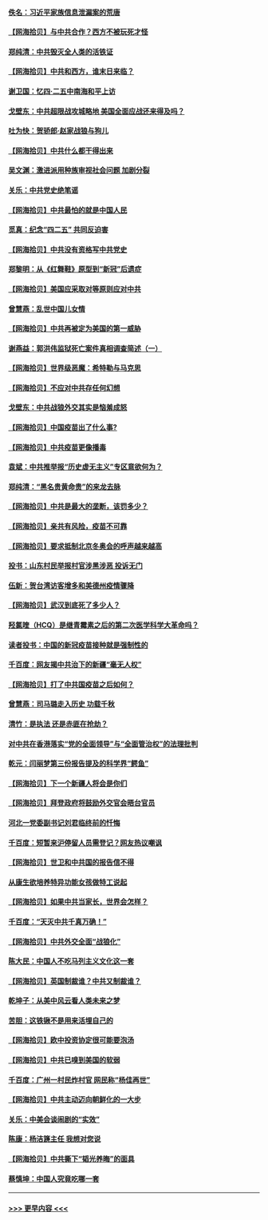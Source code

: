 #### [佚名：习近平家族信息泄漏案的荒唐](../pages/nsc993/n12904705.md?t=04260952) 
#### [【网海拾贝】与中共合作？西方不被玩死才怪](../pages/nsc993/n12903873.md?t=04260952) 
#### [郑纯清：中共毁灭全人类的活铁证](../pages/nsc993/n12903785.md?t=04260952) 
#### [【网海拾贝】中共和西方，谁末日来临？](../pages/nsc993/n12903482.md?t=04260952) 
#### [谢卫国：忆四‧二五中南海和平上访](../pages/nsc993/n12902192.md?t=04260952) 
#### [戈壁东：中共超限战攻城略地 美国全面应战还来得及吗？](../pages/nsc993/n12902297.md?t=04260952) 
#### [吐为快：贺骄郎‧赵家战狼与狗儿](../pages/nsc993/n12902280.md?t=04260952) 
#### [【网海拾贝】中共什么都干得出来](../pages/nsc993/n12897500.md?t=04260952) 
#### [吴文渊：激进派用种族审视社会问题 加剧分裂](../pages/nsc993/n12893881.md?t=04260952) 
#### [关乐：中共党史绝笔谣](../pages/nsc993/n12897270.md?t=04260952) 
#### [【网海拾贝】中共最怕的就是中国人民](../pages/nsc993/n12894705.md?t=04260952) 
#### [觅真：纪念“四二五” 共同反迫害](../pages/nsc993/n12894553.md?t=04260952) 
#### [【网海拾贝】中共没有资格写中共党史](../pages/nsc993/n12892231.md?t=04260952) 
#### [郑黎明：从《红舞鞋》原型到“新冠”后遗症](../pages/nsc993/n12890469.md?t=04260952) 
#### [【网海拾贝】美国应采取对等原则应对中共](../pages/nsc993/n12889176.md?t=04260952) 
#### [曾慧燕：乱世中国儿女情](../pages/nsc993/n12887931.md?t=04260952) 
#### [【网海拾贝】中共再被定为美国的第一威胁](../pages/nsc993/n12887580.md?t=04260952) 
#### [谢燕益：郭洪伟监狱死亡案件真相调查简述（一）](../pages/nsc993/n12885648.md?t=04260952) 
#### [【网海拾贝】世界级恶魔：希特勒与马克思](../pages/nsc993/n12884062.md?t=04260952) 
#### [【网海拾贝】不应对中共存任何幻想](../pages/nsc993/n12881460.md?t=04260952) 
#### [戈壁东：中共战狼外交其实是恼羞成怒](../pages/nsc993/n12880392.md?t=04260952) 
#### [【网海拾贝】中国疫苗出了什么事?](../pages/nsc993/n12879124.md?t=04260952) 
#### [【网海拾贝】中共疫苗更像播毒](../pages/nsc993/n12876631.md?t=04260952) 
#### [袁斌：中共推举报“历史虚无主义”专区意欲何为？](../pages/nsc993/n12876530.md?t=04260952) 
#### [郑纯清：“黑名贵黄命贵”的来龙去脉](../pages/nsc993/n12875589.md?t=04260952) 
#### [【网海拾贝】中共是最大的垄断，该罚多少？](../pages/nsc993/n12874006.md?t=04260952) 
#### [【网海拾贝】亲共有风险，疫苗不可靠](../pages/nsc993/n12872224.md?t=04260952) 
#### [【网海拾贝】要求抵制北京冬奥会的呼声越来越高](../pages/nsc993/n12868962.md?t=04260952) 
#### [投书：山东村民举报村官涉黑涉恶 投诉无门](../pages/nsc993/n12869726.md?t=04260952) 
#### [伍新：贺台湾访客增多和美德州疫情骤降](../pages/nsc993/n12865651.md?t=04260952) 
#### [【网海拾贝】武汉到底死了多少人？](../pages/nsc993/n12863707.md?t=04260952) 
#### [羟氯喹（HCQ）是继青霉素之后的第二次医学科学大革命吗？](../pages/nsc993/n12638564.md?t=04260952) 
#### [读者投书：中国的新冠疫苗接种就是强制性的](../pages/nsc993/n12859932.md?t=04260952) 
#### [千百度：网友揭中共治下的新疆“毫无人权”](../pages/nsc993/n12858385.md?t=04260952) 
#### [【网海拾贝】打了中共国疫苗之后如何？](../pages/nsc993/n12857866.md?t=04260952) 
#### [曾慧燕：司马璐走入历史 功载千秋](../pages/nsc993/n12856996.md?t=04260952) 
#### [清竹：是执法 还是赤匪在抢劫？](../pages/nsc993/n12856952.md?t=04260952) 
#### [对中共在香港落实“党的全面领导”与“全面管治权”的法理批判](../pages/nsc993/n12856929.md?t=04260952) 
#### [乾元：闫丽梦第三份报告提及的科学界“鳄鱼”](../pages/nsc993/n12855985.md?t=04260952) 
#### [【网海拾贝】下一个新疆人将会是你们](../pages/nsc993/n12855864.md?t=04260952) 
#### [【网海拾贝】拜登政府将鼓励外交官会晤台官员](../pages/nsc993/n12853615.md?t=04260952) 
#### [河北一党委副书记刘君临终前的忏悔](../pages/nsc993/n12849420.md?t=04260952) 
#### [千百度：短暂来沪停留人员需登记？网友热议嘲讽](../pages/nsc993/n12853497.md?t=04260952) 
#### [【网海拾贝】世卫和中共国的报告信不得](../pages/nsc993/n12850902.md?t=04260952) 
#### [从康生欲培养特异功能女孩做特工说起](../pages/nsc993/n12849289.md?t=04260952) 
#### [【网海拾贝】如果中共当家长，世界会怎样？](../pages/nsc993/n12848436.md?t=04260952) 
#### [千百度：“天灭中共千真万确！”](../pages/nsc993/n12845659.md?t=04260952) 
#### [【网海拾贝】中共外交全面“战狼化”](../pages/nsc993/n12845607.md?t=04260952) 
#### [陈大民：中国人不吃马列主义文化这一套](../pages/nsc993/n12842496.md?t=04260952) 
#### [【网海拾贝】英国制裁谁？中共又制裁谁？](../pages/nsc993/n12840909.md?t=04260952) 
#### [乾坤子：从美中风云看人类未来之梦](../pages/nsc993/n12840590.md?t=04260952) 
#### [苦胆：这铁锹不是用来活埋自己的](../pages/nsc993/n12839512.md?t=04260952) 
#### [【网海拾贝】欧中投资协定很可能要泡汤](../pages/nsc993/n12835122.md?t=04260952) 
#### [【网海拾贝】中共已嗅到美国的软弱](../pages/nsc993/n12832411.md?t=04260952) 
#### [千百度：广州一村民炸村官 网民称“杨佳再世”](../pages/nsc993/n12832380.md?t=04260952) 
#### [【网海拾贝】中共主动迈向朝鲜化的一大步](../pages/nsc993/n12829887.md?t=04260952) 
#### [关乐：中美会谈闹剧的“实效”](../pages/nsc993/n12826698.md?t=04260952) 
#### [陈康：杨洁篪主任  我想对您说](../pages/nsc993/n12826609.md?t=04260952) 
#### [【网海拾贝】中共撕下“韬光养晦”的面具](../pages/nsc993/n12826459.md?t=04260952) 
#### [蔡慎坤：中国人究竟吃哪一套](../pages/nsc993/n12826010.md?t=04260952) 

----
#### [ >>> 更早内容 <<< ](../indexes/nsc993-earlier.md)
